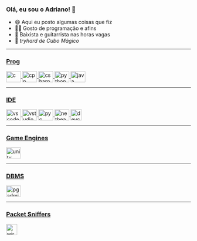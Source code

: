 ### Olá, eu sou o Adriano! 👋

<!--
**adriano-uff/adriano-uff** is a ✨ _special_ ✨ repository because its `README.md` (this file) appears on your GitHub profile.

Here are some ideas to get you started:

- 🔭 I’m currently working on ...
- 🌱 I’m currently learning ...
- 👯 I’m looking to collaborate on ...
- 🤔 I’m looking for help with ...
- 💬 Ask me about ...
- 📫 How to reach me: ...
- 😄 Pronouns: ...
- ⚡ Fun fact: ...
-->

- 😄 Aqui eu posto algumas coisas que fiz 
- 👨‍💻 Gosto de programação e afins
- 🎸 Baixista e guitarrista nas horas vagas 
- 💠 <i>tryhard de Cubo Mágico</i>


<div align="center">
  <a href="https://github.com/adriano-uff">
</div>
  
<div style="display: inline_block">
  <hr>
  <h3> Prog </h3>
  <img align="center" alt="c" height="30" width="40" src="https://cdn.jsdelivr.net/gh/devicons/devicon/icons/c/c-original.svg" />
  <img align="center" alt="cpp" height="30" width="40" src="https://cdn.jsdelivr.net/gh/devicons/devicon/icons/cplusplus/cplusplus-original.svg" />
  <img align="center" alt="csharp" height="30" width="40" src="https://cdn.jsdelivr.net/gh/devicons/devicon/icons/csharp/csharp-original.svg" />
  <img align="center" alt="python" height="30" width="40" src="https://cdn.jsdelivr.net/gh/devicons/devicon/icons/python/python-original.svg" />
  <img align="center" alt="java" height="30" width="40" src="https://cdn.jsdelivr.net/gh/devicons/devicon/icons/java/java-original.svg" />
</div>
  
<div style="display: inline_block">
  <hr>
  <h3> IDE </h3> 
  <img align="center" alt="vscode" height="30" width="40" src="https://cdn.jsdelivr.net/gh/devicons/devicon/icons/vscode/vscode-original.svg" />
  <img align="center" alt="vstudio" height="30" width="40" src="https://cdn.jsdelivr.net/gh/devicons/devicon/icons/visualstudio/visualstudio-plain.svg" />
  <img align="center" alt="pyc" height="30" width="40" src="https://upload.wikimedia.org/wikipedia/commons/1/1d/PyCharm_Icon.svg" />
  <img align="center" alt="netbeans" height="30" width="40" src="https://upload.wikimedia.org/wikipedia/commons/9/98/Apache_NetBeans_Logo.svg" />
  <img align="center" alt="devcpp" height="30" width="30" src="https://images-wixmp-ed30a86b8c4ca887773594c2.wixmp.com/i/04e507cc-4c35-44f5-814b-96b04937d5e9/dz2gp2-625ed5b3-fc9c-43f3-ba05-9942eda68f11.png" /> 
 </div>
  
<div style="display: inline_block">
  <hr>
  <h3> Game Engines </h3> 
  <img align="center" alt="unity" height="30" width="40" src="https://cdn.jsdelivr.net/gh/devicons/devicon/icons/unity/unity-original.svg" /> 
</div>
  
<div style="display: inline_block">
  <hr>
  <h3> DBMS </h3> 
  <img align="center" alt="pgadmin" height="30" width="40" src="https://cdn.jsdelivr.net/gh/devicons/devicon/icons/postgresql/postgresql-original.svg" />
</div>
  
<div style="display: inline_block">
  <hr>
  <h3> Packet Sniffers </h3> 
  <img align="center" alt="wireshark" height="30" width="30" src="https://www.logolynx.com/images/logolynx/ad/ad0ec0151d8ea8113c0bcfaaa05aa832.jpeg" />
</div> 
